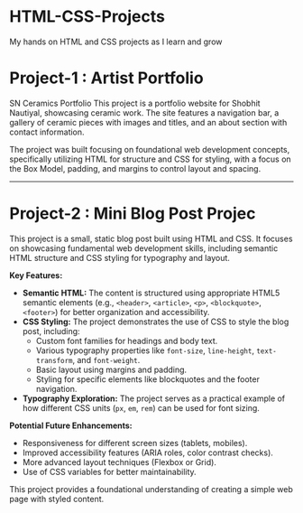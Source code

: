 # HTML-CSS-Projects
My hands on HTML and CSS projects as I learn and grow


# Project-1 : Artist Portfolio
SN Ceramics Portfolio
This project is a portfolio website for Shobhit Nautiyal, showcasing ceramic work. The site features a navigation bar, a gallery of ceramic pieces with images and titles, and an about section with contact information.

The project was built focusing on foundational web development concepts, specifically utilizing HTML for structure and CSS for styling, with a focus on the Box Model, padding, and margins to control layout and spacing.

-------------------------------------------------------------------------------------------------------------------------------------------------------------------------------------------------


# Project-2 : Mini Blog Post Projec
This project is a small, static blog post built using HTML and CSS. It focuses on showcasing fundamental web development skills, including semantic HTML structure and CSS styling for typography and layout.

**Key Features:**

* **Semantic HTML:** The content is structured using appropriate HTML5 semantic elements (e.g., `<header>`, `<article>`, `<p>`, `<blockquote>`, `<footer>`) for better organization and accessibility.
* **CSS Styling:** The project demonstrates the use of CSS to style the blog post, including:
    * Custom font families for headings and body text.
    * Various typography properties like `font-size`, `line-height`, `text-transform`, and `font-weight`.
    * Basic layout using margins and padding.
    * Styling for specific elements like blockquotes and the footer navigation.
* **Typography Exploration:** The project serves as a practical example of how different CSS units (`px`, `em`, `rem`) can be used for font sizing.

**Potential Future Enhancements:**

* Responsiveness for different screen sizes (tablets, mobiles).
* Improved accessibility features (ARIA roles, color contrast checks).
* More advanced layout techniques (Flexbox or Grid).
* Use of CSS variables for better maintainability.

This project provides a foundational understanding of creating a simple web page with styled content.